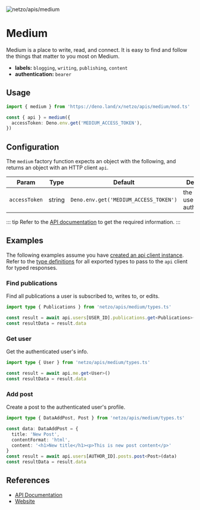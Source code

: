 <img src="https://raw.githubusercontent.com/netzo/netzo/main/assets/apis/medium.svg" alt="netzo/apis/medium" class="mb-5 w-75px">

# Medium

Medium is a place to write, read, and connect. It is easy to find and follow the things that matter to you most on Medium.

- **labels:** `blogging`, `writing`, `publishing`, `content`
- **authentication:** `bearer`

## Usage

```ts
import { medium } from 'https://deno.land/x/netzo/apis/medium/mod.ts'

const { api } = medium({
  accessToken: Deno.env.get('MEDIUM_ACCESS_TOKEN'),
})
```

## Configuration

The `medium` factory function expects an object with the following, and returns an object with an HTTP client `api`.

| Param         | Type   | Default                               | Description                         |
|---------------|--------|---------------------------------------|-------------------------------------|
| `accessToken` | string | `Deno.env.get('MEDIUM_ACCESS_TOKEN')` | the token to use for authentication |

::: tip Refer to the [API documentation](https://github.com/medium/medium-api-docs#1-overview) to get the required information.
:::

## Examples

The following examples assume you have [created an api client instance](#usage). Refer to the [type definitions](https://deno.land/x/netzo/apis/medium/types.ts) for all exported types to pass to the `api` client for typed responses.

### Find publications

Find all publications a user is subscribed to, writes to, or edits.

```ts
import type { Publications } from 'netzo/apis/medium/types.ts'

const result = await api.users[USER_ID].publications.get<Publications>()
const resultData = result.data
```

### Get user

Get the authenticated user's info.

```ts
import type { User } from 'netzo/apis/medium/types.ts'

const result = await api.me.get<User>()
const resultData = result.data
```

### Add post

Create a post to the authenticated user's profile.

```ts
import type { DataAddPost, Post } from 'netzo/apis/medium/types.ts'

const data: DataAddPost = {
  title: 'New Post',
  contentFormat: 'html',
  content: '<h1>New title</h1><p>This is new post content</p>'
}
const result = await api.users[AUTHOR_ID].posts.post<Post>(data)
const resultData = result.data
```

## References

- [API Documentation](https://github.com/medium/medium-api-docs#1-overview)
- [Website](https://medium.com/)

